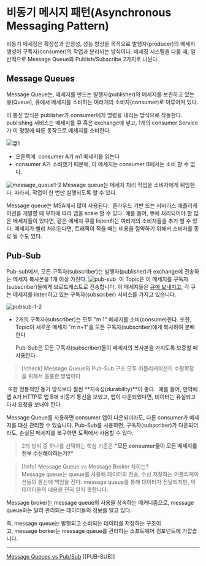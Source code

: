 # 비동기 메시지 패턴(Asynchronous Messaging Pattern)

비동기 메세징은 확장성과 안정성, 성능 향상을 목적으로  발행자(producer)의 메세지 생성이 구독자(consumer)의 작업과 분리되는 방식이다.
메세징 시스템을 다룰 때, 일반적으로 Message Queue와 Publish/Subscribe 2가지로 나뉜다.

## Message Queues
Message Queue는, 메세지를 만드는 발행자(publisher)와 메세지를 보관하고 있는 큐(Queue), 큐에서 메세지를 소비하는 여러개의 소비자(consumer)로 이루어져 있다.
  
이 통신 방식은 publisher가 consumer에게 명령을 내리는 방식으로 작동한다.
publishing 서비스는 메세지를 큐 혹은 exchange에 넣고, 1개의 consumer Service가 이 명령에 따른 동작으로 메세지를 소비한다.

![큐1](https://www.baeldung.com/wp-content/uploads/2021/07/1-1.png)
- 오른쪽에  consumer A가 m1 메세지를 읽는다
- consumer A가 소비했기 때문에, 이 메세지는 consumer B에서는 소비 할 수 없다.

![message_queue1-2](https://www.baeldung.com/wp-content/uploads/2021/07/2-1.png)
Message queue는 메세지 처리 작업을 소비자에게 위임한다. 따라서, 작업이 한 번만 실행되도록 할 수 있다.

Message queue는 MSA에서 많이 사용된다.  클라우드 기반 또는 서버리스 애플리케이션을 개발할 때 부하에 따라 앱을 scale 할 수 있다. 예를 들어, 큐에 처리되어야 할 많은 메세지들이 있다면, 같은 메세지 큐를 listen하는 여러개의 소비자들을 추가 할 수 있다. 메세지가 빨리 처리된다면, 트래픽이 적을 때는 비용을 절약하기 위해서 소비자를 종료 될 수도 있다.

## Pub-Sub
Pub-sub에서, 모든 구독자(subscriber)는 발행자(publisher)가 exchange에 전송하는 메세지 복사본을 1개 이상 가진다.
![pub-sub](https://www.baeldung.com/wp-content/uploads/2021/07/3-1-1536x386.png)
 이 Topic은 이 메세지를 구독자(subscriber)들에게 브로드캐스트로 전송합니다. 이 메세지들은 <u>큐에 보내지고</u>, 각 큐는 메세지를 listen하고 있는 구독자(subscriber) 서비스를 가지고 있습니다.

![pubsub-1-2](https://www.baeldung.com/wp-content/uploads/2021/07/4-1536x386.png)

- 2개의 구독자(subscriber)는 모두 "m 1" 메세지를 소비(consume)한다.
  또한, Topic이 새로운 메세지 "m n+1"을 모든 구독자(subscriber)에게 복사하여 분배한다
  
  Pub-Sub은 모든 구독자(subscriber)들이 메세지의 복사본을 가지도록 보증할 때 사용한다.



 > [!check] Message Queue와 Pub-Sub 구조 모두 어플리케이션의 수평확장을 위해서 훌륭한 방법이다

  
 또한 전통적인 동기 방식보다 훨씬 **지속성(durability)**이 좋다.
 예를 들어, 만약에 앱 A가 HTTP로 앱 B에 비동기 통신을 보냈고, 앱이 다운되었다면, 데이터는 유실되고 다시 요청을 보내야 한다.

Message Queue를 사용하면 consumer 앱이 다운되더라도, 다른 consumer가 메세지를 대신 관리할 수 있습니다.  Pub-Sub를 사용하면, 구독자(subscriber)가 다운되더라도, 손실된 메세지를 복구하면 토픽에서 사용할 수 있다.

> 2개 방식 중 하나를 선택하는 핵심 기준은 **"모든 consumer들이 모든 메세지를 전부 수신해야하는가?"** 


> [!info] Message Queue vs Message Broker 차이는?  
  Message queue는 queue를 사용해 데이터의 전송, 수신 저장하는 어플리케이션들의 통신에 책임을 진다. message queue를 통해 데이터가 전달되지만, 이 데이터들의 내용을 전혀 알지 못합니다.  
  > 
  Message broker는 message queue의 사용을 상속하는 메커니즘으로, message queue와는 달리 관리되는 데이터들의 정보를 알고 있다.
  >
 즉, message queue는 발행되고 소비되는 데이터를 저장하는 구조이고, message borker는 message queue를 관리하는 소프트웨어 컴포넌트에 가깝습니다.

---
[Message Queues vs Pub/Sub](https://escapefromcoding.tistory.com/706)
[[PUB-SUB]]